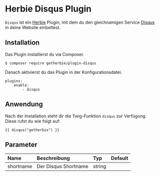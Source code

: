 Herbie Disqus Plugin
====================

`Disqus` ist ein [Herbie](http://github.com/getherbie/herbie) Plugin, mit dem du den gleichnamigen Service 
[Disqus](http://www.disqus.com) in deine Website einbettest.

## Installation

Das Plugin installierst du via Composer.

	$ composer require getherbie/plugin-disqus

Danach aktivierst du das Plugin in der Konfigurationsdatei.

    plugins:
        enable:
            - disqus


Anwendung
---------

Nach der Installation steht dir die Twig-Funktion `disqus` zur Verfügung. Diese rufst du wie folgt auf:

    {{ disqus("getherbie") }}


Parameter
---------

Name        | Beschreibung                          | Typ       | Default
:---------- | :------------------------------------ | :-------- | :------
shortname   | Der Disqus Shortname                  | string    |  
